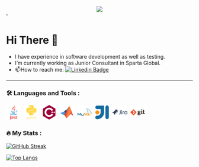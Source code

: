 <div id="header" align="center">
  <img src="https://media.giphy.com/media/4EbPq54Rbx5UvBXsRx/giphy.gif" width="100"/>
</div>'

# Hi There 👋
- I have experience in software development as well as testing.
- I’m currently working as Junior Consultant in Sparta Global.
- :mailbox:How to reach me: [![Linkedin Badge](https://img.shields.io/badge/LinkedIn-blue?logo=linkedin&logoColor=white)](https://www.linkedin.com/in/gowri-muraleedharan-babyamma)
---

### :hammer_and_wrench: Languages and Tools :
<div>
  <img src="https://github.com/devicons/devicon/blob/master/icons/java/java-original-wordmark.svg" title="Java" alt="Java" width="40" height="40"/>&nbsp;
  <img src="https://github.com/devicons/devicon/blob/master/icons/python/python-plain-wordmark.svg" title="Python" **alt="Python" width="40" height="40"/>&nbsp;
  <img src="https://github.com/devicons/devicon/blob/master/icons/cplusplus/cplusplus-plain.svg" title="C++" **alt="C++" width="40" height="40"/>&nbsp;
  <img src="https://github.com/devicons/devicon/blob/master/icons/matlab/matlab-original.svg" title="Matlab" **alt="Matlab" width="40" height="40"/>&nbsp;
  <img src="https://github.com/devicons/devicon/blob/master/icons/mysql/mysql-original-wordmark.svg" title="MySQL"  alt="MySQL" width="40" height="40"/>&nbsp;
  <img src="https://github.com/devicons/devicon/blob/master/icons/intellij/intellij-original.svg" title="intelliJ"  alt="intelliJ" width="40" height="40"/>&nbsp;
  <img src="https://github.com/devicons/devicon/blob/master/icons/jira/jira-plain-wordmark.svg" title="Jira"  alt="Jira" width="40" height="40"/>&nbsp;
  <img src="https://github.com/devicons/devicon/blob/master/icons/git/git-original-wordmark.svg" title="Git" **alt="Git" width="40" height="40"/>&nbsp;
</div>

### :fire: My Stats :

[![GitHub Streak](http://github-readme-streak-stats.herokuapp.com?user=Gowrimurali&theme=dark&background=000000)](https://git.io/streak-stats)

[![Top Langs](https://github-readme-stats.vercel.app/api/top-langs/?username=Gowrimurali&layout=compact&theme=vision-friendly-dark)](https://github.com/anuraghazra/github-readme-stats)

<!---
Gowrimurali/Gowrimurali is a ✨ special ✨ repository because its `README.md` (this file) appears on your GitHub profile.
You can click the Preview link to take a look at your changes.
--->

